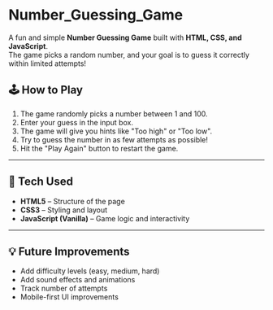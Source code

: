 # Number_Guessing_Game
A fun and simple **Number Guessing Game** built with **HTML, CSS, and JavaScript**.  
The game picks a random number, and your goal is to guess it correctly within limited attempts!


## 🕹️ How to Play
1. The game randomly picks a number between 1 and 100.
2. Enter your guess in the input box.
3. The game will give you hints like "Too high" or "Too low".
4. Try to guess the number in as few attempts as possible!
5. Hit the "Play Again" button to restart the game.

---

## 🔧 Tech Used
- **HTML5** – Structure of the page
- **CSS3** – Styling and layout
- **JavaScript (Vanilla)** – Game logic and interactivity

---

## 💡 Future Improvements
- Add difficulty levels (easy, medium, hard)
- Add sound effects and animations
- Track number of attempts
- Mobile-first UI improvements
